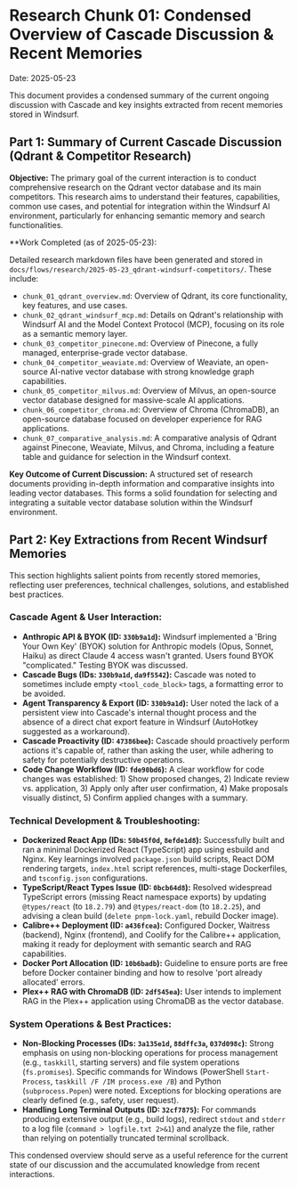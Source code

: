 # Research Chunk 01: Condensed Overview of Cascade Discussion & Recent Memories

Date: 2025-05-23

This document provides a condensed summary of the current ongoing discussion with Cascade and key insights extracted from recent memories stored in Windsurf.

## Part 1: Summary of Current Cascade Discussion (Qdrant & Competitor Research)

**Objective:** The primary goal of the current interaction is to conduct comprehensive research on the Qdrant vector database and its main competitors. This research aims to understand their features, capabilities, common use cases, and potential for integration within the Windsurf AI environment, particularly for enhancing semantic memory and search functionalities.

**Work Completed (as of 2025-05-23):

Detailed research markdown files have been generated and stored in `docs/flows/research/2025-05-23_qdrant-windsurf-competitors/`. These include:

*   `chunk_01_qdrant_overview.md`: Overview of Qdrant, its core functionality, key features, and use cases.
*   `chunk_02_qdrant_windsurf_mcp.md`: Details on Qdrant's relationship with Windsurf AI and the Model Context Protocol (MCP), focusing on its role as a semantic memory layer.
*   `chunk_03_competitor_pinecone.md`: Overview of Pinecone, a fully managed, enterprise-grade vector database.
*   `chunk_04_competitor_weaviate.md`: Overview of Weaviate, an open-source AI-native vector database with strong knowledge graph capabilities.
*   `chunk_05_competitor_milvus.md`: Overview of Milvus, an open-source vector database designed for massive-scale AI applications.
*   `chunk_06_competitor_chroma.md`: Overview of Chroma (ChromaDB), an open-source database focused on developer experience for RAG applications.
*   `chunk_07_comparative_analysis.md`: A comparative analysis of Qdrant against Pinecone, Weaviate, Milvus, and Chroma, including a feature table and guidance for selection in the Windsurf context.

**Key Outcome of Current Discussion:** A structured set of research documents providing in-depth information and comparative insights into leading vector databases. This forms a solid foundation for selecting and integrating a suitable vector database solution within the Windsurf environment.

## Part 2: Key Extractions from Recent Windsurf Memories

This section highlights salient points from recently stored memories, reflecting user preferences, technical challenges, solutions, and established best practices.

### Cascade Agent & User Interaction:

*   **Anthropic API & BYOK (ID: `330b9a1d`):** Windsurf implemented a 'Bring Your Own Key' (BYOK) solution for Anthropic models (Opus, Sonnet, Haiku) as direct Claude 4 access wasn't granted. Users found BYOK "complicated." Testing BYOK was discussed.
*   **Cascade Bugs (IDs: `330b9a1d`, `da9f5542`):** Cascade was noted to sometimes include empty `<tool_code_block>` tags, a formatting error to be avoided.
*   **Agent Transparency & Export (ID: `330b9a1d`):** User noted the lack of a persistent view into Cascade's internal thought process and the absence of a direct chat export feature in Windsurf (AutoHotkey suggested as a workaround).
*   **Cascade Proactivity (ID: `47386bee`):** Cascade should proactively perform actions it's capable of, rather than asking the user, while adhering to safety for potentially destructive operations.
*   **Code Change Workflow (ID: `fde90bd6`):** A clear workflow for code changes was established: 1) Show proposed changes, 2) Indicate review vs. application, 3) Apply only after user confirmation, 4) Make proposals visually distinct, 5) Confirm applied changes with a summary.

### Technical Development & Troubleshooting:

*   **Dockerized React App (IDs: `50b45f0d`, `8efde1d8`):** Successfully built and ran a minimal Dockerized React (TypeScript) app using esbuild and Nginx. Key learnings involved `package.json` build scripts, React DOM rendering targets, `index.html` script references, multi-stage Dockerfiles, and `tsconfig.json` configurations.
*   **TypeScript/React Types Issue (ID: `0bcb64d8`):** Resolved widespread TypeScript errors (missing React namespace exports) by updating `@types/react` (to `18.2.79`) and `@types/react-dom` (to `18.2.25`), and advising a clean build (`delete pnpm-lock.yaml`, rebuild Docker image).
*   **Calibre++ Deployment (ID: `a436fcea`):** Configured Docker, Waitress (backend), Nginx (frontend), and Coolify for the Calibre++ application, making it ready for deployment with semantic search and RAG capabilities.
*   **Docker Port Allocation (ID: `10b6badb`):** Guideline to ensure ports are free before Docker container binding and how to resolve 'port already allocated' errors.
*   **Plex++ RAG with ChromaDB (ID: `2df545ea`):** User intends to implement RAG in the Plex++ application using ChromaDB as the vector database.

### System Operations & Best Practices:

*   **Non-Blocking Processes (IDs: `3a135e1d`, `88dffc3a`, `037d098c`):** Strong emphasis on using non-blocking operations for process management (e.g., `taskkill`, starting servers) and file system operations (`fs.promises`). Specific commands for Windows (PowerShell `Start-Process`, `taskkill /F /IM process.exe /B`) and Python (`subprocess.Popen`) were noted. Exceptions for blocking operations are clearly defined (e.g., safety, user request).
*   **Handling Long Terminal Outputs (ID: `32cf7875`):** For commands producing extensive output (e.g., build logs), redirect `stdout` and `stderr` to a log file (`command > logfile.txt 2>&1`) and analyze the file, rather than relying on potentially truncated terminal scrollback.

This condensed overview should serve as a useful reference for the current state of our discussion and the accumulated knowledge from recent interactions.
